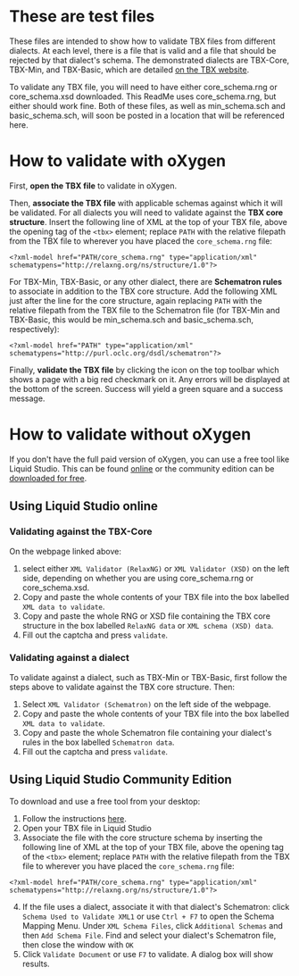 # These are test files 
These files are intended to show how to validate TBX files from different dialects. At each level, there is a file that is valid and a file that should be rejected by that dialect's schema. The demonstrated dialects are TBX-Core, TBX-Min, and TBX-Basic, which are detailed [on the TBX website](https://www.tbxinfo.net/tbx-modules/).

To validate any TBX file, you will need to have either core_schema.rng or core_schema.xsd downloaded. This ReadMe uses core_schema.rng, but either should work fine. Both of these files, as well as min_schema.sch and basic_schema.sch, will soon be posted in a location that will be referenced here.

# How to validate with oXygen
First, **open the TBX file** to validate in oXygen.

Then, **associate the TBX file** with applicable schemas against which it will be validated. For all dialects you will need to validate against the **TBX core structure**. Insert the following line of  XML at the top of your TBX file, above the opening tag of the `<tbx>` element; replace `PATH` with the relative filepath from the TBX file to wherever you have placed the `core_schema.rng` file:

`<?xml-model href="PATH/core_schema.rng" type="application/xml" schematypens="http://relaxng.org/ns/structure/1.0"?>`

For TBX-Min, TBX-Basic, or any other dialect, there are **Schematron rules** to associate in addition to the TBX core structure. Add the following XML just after the line for the core structure, again replacing `PATH` with the relative filepath from the TBX file to the Schematron file (for TBX-Min and TBX-Basic, this would be min_schema.sch and basic_schema.sch, respectively):

`<?xml-model href="PATH" type="application/xml" schematypens="http://purl.oclc.org/dsdl/schematron"?>`

Finally, **validate the TBX file** by clicking the icon on the top toolbar which shows a page with a big red checkmark on it. Any errors will be displayed at the bottom of the screen. Success will yield a green square and a success message.

# How to validate without oXygen
If you don't have the full paid version of oXygen, you can use a free tool like Liquid Studio. This can be found [online](https://www.liquid-technologies.com/online-relaxng-validator) or the community edition can be [downloaded for free](https://www.liquid-technologies.com/trial-download).

## Using Liquid Studio online
### Validating against the TBX-Core
On the webpage linked above:
1. select either `XML Validator (RelaxNG)` or `XML Validator (XSD)` on the left side, depending on whether you are using core_schema.rng or core_schema.xsd.
2. Copy and paste the whole contents of your TBX file into the box labelled `XML data to validate`.
3. Copy and paste the whole RNG or XSD file containing the TBX core structure in the box labelled `RelaxNG data` or `XML schema (XSD) data`.
4. Fill out the captcha and press `validate`.

### Validating against a dialect
To validate against a dialect, such as TBX-Min or TBX-Basic, first follow the steps above to validate against the TBX core structure. Then:
1. Select `XML Validator (Schematron)` on the left side of the webpage.
2. Copy and paste the whole contents of your TBX file into the box labelled `XML data to validate`.
3. Copy and paste the whole Schematron file containing your dialect's rules in the box labelled `Schematron data`.
4. Fill out the captcha and press `validate`.

## Using Liquid Studio Community Edition
To download and use a free tool from your desktop:
1. Follow the instructions [here](https://www.liquid-technologies.com/trial-download).
2. Open your TBX file in Liquid Studio
3. Associate the file with the core structure schema by inserting the following line of XML at the top of your TBX file, above the opening tag of the `<tbx>` element; replace `PATH` with the relative filepath from the TBX file to wherever you have placed the `core_schema.rng` file:

`<?xml-model href="PATH/core_schema.rng" type="application/xml" schematypens="http://relaxng.org/ns/structure/1.0"?>`

4. If the file uses a dialect, associate it with that dialect's Schematron: click `Schema Used to Validate XML1` or use `Ctrl + F7` to open the Schema Mapping Menu. Under `XML Schema Files`, click `Additional Schemas` and then `Add Schema File`. Find and select your dialect's Schematron file, then close the window with `OK`
5. Click `Validate Document` or use `F7` to validate. A dialog box will show results. 
